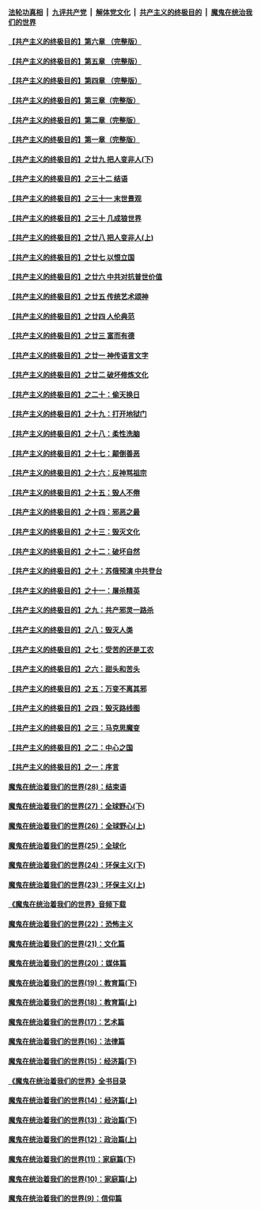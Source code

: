####  [法轮功真相](../../../../basic/blob/master/README.md?t=04010530) &nbsp;|&nbsp; [九评共产党](../../../../9ping.md/blob/master/README.md?t=04010530) &nbsp;|&nbsp; [解体党文化](../../../../jtdwh.md/blob/master/README.md?t=04010530)  &nbsp;|&nbsp; [共产主义的终极目的](../../../../gczydzjmd.md/blob/master/README.md?t=04010530) &nbsp;|&nbsp; [魔鬼在统治我们的世界](../../../../mgztzwmdsj.md/blob/master/README.md?t=04010530) 

#### [【共产主义的终极目的】第六章 （完整版）](../pages/nsc422/n11428913.md?t=04010530) 

#### [【共产主义的终极目的】第五章 （完整版）](../pages/nsc422/n11428912.md?t=04010530) 

#### [【共产主义的终极目的】第四章 （完整版）](../pages/nsc422/n11428907.md?t=04010530) 

#### [【共产主义的终极目的】第三章（完整版）](../pages/nsc422/n11428848.md?t=04010530) 

#### [【共产主义的终极目的】第二章（完整版）](../pages/nsc422/n11428831.md?t=04010530) 

#### [【共产主义的终极目的】第一章（完整版）](../pages/nsc422/n11417651.md?t=04010530) 

#### [【共产主义的终极目的】之廿九 把人变非人(下)](../pages/nsc422/n11344140.md?t=04010530) 

#### [【共产主义的终极目的】之三十二 结语](../pages/nsc422/n11360535.md?t=04010530) 

#### [【共产主义的终极目的】之三十一 末世景观](../pages/nsc422/n11351129.md?t=04010530) 

#### [【共产主义的终极目的】之三十 几成狼世界](../pages/nsc422/n11348280.md?t=04010530) 

#### [【共产主义的终极目的】之廿八 把人变非人(上)](../pages/nsc422/n11340492.md?t=04010530) 

#### [【共产主义的终极目的】之廿七 以恨立国](../pages/nsc422/n11336944.md?t=04010530) 

#### [【共产主义的终极目的】之廿六 中共对抗普世价值](../pages/nsc422/n11324785.md?t=04010530) 

#### [【共产主义的终极目的】之廿五 传统艺术颂神](../pages/nsc422/n11296396.md?t=04010530) 

#### [【共产主义的终极目的】之廿四 人伦典范](../pages/nsc422/n11296397.md?t=04010530) 

#### [【共产主义的终极目的】之廿三 富而有德](../pages/nsc422/n11283598.md?t=04010530) 

#### [【共产主义的终极目的】之廿一 神传语言文字](../pages/nsc422/n11263265.md?t=04010530) 

#### [【共产主义的终极目的】之廿二 破坏修炼文化](../pages/nsc422/n11245728.md?t=04010530) 

#### [【共产主义的终极目的】之二十：偷天换日](../pages/nsc422/n11238846.md?t=04010530) 

#### [【共产主义的终极目的】之十九：打开地狱门](../pages/nsc422/n11206376.md?t=04010530) 

#### [【共产主义的终极目的】之十八：柔性洗脑](../pages/nsc422/n11199994.md?t=04010530) 

#### [【共产主义的终极目的】之十七：颠倒善恶](../pages/nsc422/n11179782.md?t=04010530) 

#### [【共产主义的终极目的】之十六：反神骂祖宗](../pages/nsc422/n11166798.md?t=04010530) 

#### [【共产主义的终极目的】之十五：毁人不倦](../pages/nsc422/n11166792.md?t=04010530) 

#### [【共产主义的终极目的】之十四：邪恶之最](../pages/nsc422/n11150249.md?t=04010530) 

#### [【共产主义的终极目的】之十三：毁灭文化](../pages/nsc422/n11135227.md?t=04010530) 

#### [【共产主义的终极目的】之十二：破坏自然](../pages/nsc422/n11135214.md?t=04010530) 

#### [【共产主义的终极目的】之十：苏俄预演 中共登台](../pages/nsc422/n11118424.md?t=04010530) 

#### [【共产主义的终极目的】之十一：屠杀精英](../pages/nsc422/n11118442.md?t=04010530) 

#### [【共产主义的终极目的】之九：共产邪灵一路杀](../pages/nsc422/n11114139.md?t=04010530) 

#### [【共产主义的终极目的】之八：毁灭人类](../pages/nsc422/n11108503.md?t=04010530) 

#### [【共产主义的终极目的】之七：受苦的还是工农](../pages/nsc422/n11101809.md?t=04010530) 

#### [【共产主义的终极目的】之六：甜头和苦头](../pages/nsc422/n11096971.md?t=04010530) 

#### [【共产主义的终极目的】之五：万变不离其邪](../pages/nsc422/n11091285.md?t=04010530) 

#### [【共产主义的终极目的】之四：毁灭路线图](../pages/nsc422/n11086284.md?t=04010530) 

#### [【共产主义的终极目的】之三：马克思魔变](../pages/nsc422/n11061941.md?t=04010530) 

#### [【共产主义的终极目的】之二：中心之国](../pages/nsc422/n11047728.md?t=04010530) 

#### [【共产主义的终极目的】之一：序言](../pages/nsc422/n11086077.md?t=04010530) 

#### [魔鬼在统治着我们的世界(28)：结束语](../pages/nsc422/n10936246.md?t=04010530) 

#### [魔鬼在统治着我们的世界(27)：全球野心(下)](../pages/nsc422/n10928319.md?t=04010530) 

#### [魔鬼在统治着我们的世界(26)：全球野心(上)](../pages/nsc422/n10900318.md?t=04010530) 

#### [魔鬼在统治着我们的世界(25)：全球化](../pages/nsc422/n10788205.md?t=04010530) 

#### [魔鬼在统治着我们的世界(24)：环保主义(下)](../pages/nsc422/n10695307.md?t=04010530) 

#### [魔鬼在统治着我们的世界(23)：环保主义(上)](../pages/nsc422/n10688613.md?t=04010530) 

#### [《魔鬼在统治着我们的世界》音频下载](../pages/nsc422/n10635553.md?t=04010530) 

#### [魔鬼在统治着我们的世界(22)：恐怖主义](../pages/nsc422/n10614727.md?t=04010530) 

#### [魔鬼在统治着我们的世界(21)：文化篇](../pages/nsc422/n10597706.md?t=04010530) 

#### [魔鬼在统治着我们的世界(20)：媒体篇](../pages/nsc422/n10586579.md?t=04010530) 

#### [魔鬼在统治着我们的世界(19)：教育篇(下)](../pages/nsc422/n10564808.md?t=04010530) 

#### [魔鬼在统治着我们的世界(18)：教育篇(上)](../pages/nsc422/n10526970.md?t=04010530) 

#### [魔鬼在统治着我们的世界(17)：艺术篇](../pages/nsc422/n10499093.md?t=04010530) 

#### [魔鬼在统治着我们的世界(16)：法律篇](../pages/nsc422/n10485969.md?t=04010530) 

#### [魔鬼在统治着我们的世界(15)：经济篇(下)](../pages/nsc422/n10469975.md?t=04010530) 

#### [《魔鬼在统治着我们的世界》全书目录](../pages/nsc422/n10464261.md?t=04010530) 

#### [魔鬼在统治着我们的世界(14)：经济篇(上)](../pages/nsc422/n10457370.md?t=04010530) 

#### [魔鬼在统治着我们的世界(13)：政治篇(下)](../pages/nsc422/n10448270.md?t=04010530) 

#### [魔鬼在统治着我们的世界(12)：政治篇(上)](../pages/nsc422/n10444576.md?t=04010530) 

#### [魔鬼在统治着我们的世界(11)：家庭篇(下)](../pages/nsc422/n10440961.md?t=04010530) 

#### [魔鬼在统治着我们的世界(10)：家庭篇(上)](../pages/nsc422/n10435448.md?t=04010530) 

#### [魔鬼在统治着我们的世界(9)：信仰篇](../pages/nsc422/n10432159.md?t=04010530) 

